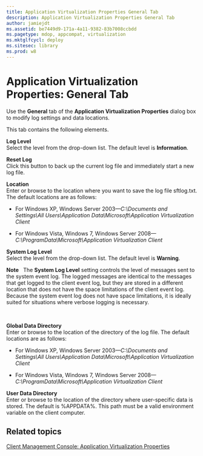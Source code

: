 ```yaml
---
title: Application Virtualization Properties General Tab
description: Application Virtualization Properties General Tab
author: jamiejdt
ms.assetid: be7449d9-171a-4a11-9382-83b7008ccbdd
ms.pagetype: mdop, appcompat, virtualization
ms.mktglfcycl: deploy
ms.sitesec: library
ms.prod: w8
---
```



# Application Virtualization Properties: General Tab


Use the **General** tab of the **Application Virtualization Properties** dialog box to modify log settings and data locations.

This tab contains the following elements.

<a href="" id="log-level"></a>**Log Level**  
Select the level from the drop-down list. The default level is **Information**.

<a href="" id="reset-log"></a>**Reset Log**  
Click this button to back up the current log file and immediately start a new log file.

<a href="" id="location"></a>**Location**  
Enter or browse to the location where you want to save the log file sftlog.txt. The default locations are as follows:

-   For Windows XP, Windows Server 2003—*C:\\Documents and Settings\\All Users\\Application Data\\Microsoft\\Application Virtualization Client*

-   For Windows Vista, Windows 7, Windows Server 2008—*C:\\ProgramData\\Microsoft\\Application Virtualization Client*

<a href="" id="system-log-level"></a>**System Log Level**  
Select the level from the drop-down list. The default level is **Warning**.

**Note**  
The **System Log Level** setting controls the level of messages sent to the system event log. The logged messages are identical to the messages that get logged to the client event log, but they are stored in a different location that does not have the space limitations of the client event log. Because the system event log does not have space limitations, it is ideally suited for situations where verbose logging is necessary.

 

<a href="" id="global-data-directory"></a>**Global Data Directory**  
Enter or browse to the location of the directory of the log file. The default locations are as follows:

-   For Windows XP, Windows Server 2003—*C:\\Documents and Settings\\All Users\\Application Data\\Microsoft\\Application Virtualization Client*

-   For Windows Vista, Windows 7, Windows Server 2008—*C:\\ProgramData\\Microsoft\\Application Virtualization Client*

<a href="" id="user-data-directory"></a>**User Data Directory**  
Enter or browse to the location of the directory where user-specific data is stored. The default is %APPDATA%. This path must be a valid environment variable on the client computer.

## Related topics


[Client Management Console: Application Virtualization Properties](client-management-console-application-virtualization-properties.md)

 

 





